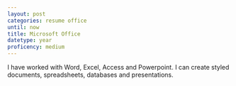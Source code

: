 ```yaml
---
layout: post
categories: resume office
until: now
title: Microsoft Office
datetype: year
proficency: medium
---
```


I have worked with Word, Excel, Access and Powerpoint.
I can create styled documents, spreadsheets, databases and presentations.

